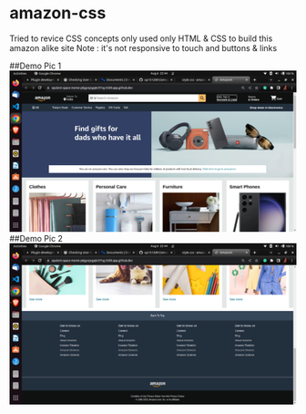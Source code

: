 # amazon-css

Tried to revice CSS concepts only used only HTML & CSS to build this amazon alike site
Note : it's not responsive to touch and buttons & links

##Demo Pic 1 
![](./public/p1.png)
##Demo Pic 2 
![](./public/p2.png)